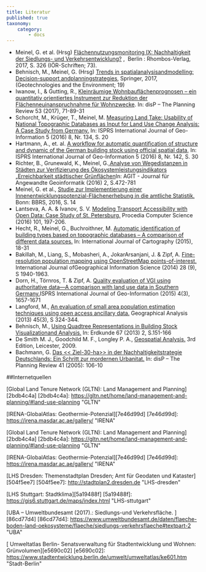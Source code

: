 ```yaml
---
title: Literatur
published: true
taxonomy:
    category:
        - docs
---
```


* Meinel, G. et al. (Hrsg) [Flächennutzungsmonitoring IX: Nachhaltigkeit der Siedlungs- und Verkehrsentwicklung?](https://rhombos.de/shop/buecher/flachennutzungsmonitoring-ix.html) ,  Berlin : Rhombos-Verlag, 2017, S. 326 (IÖR-Schriften; 73).
* Behnisch, M., Meinel, G. (Hrsg) [Trends in spatialanalysisandmodelling: Decision-support andplanningstrategies](https://doi.org/10.1007/978-3-319-52522-8), Springer, 2017, (Geotechnologies and the Environment; 19)
* Iwanow, I., & Gutting, R., [Kleinräumige Wohnbauflächenprognosen – ein quantitativ orientiertes Instrument zur Reduktion der Flächenneuinanspruchnahme für Wohnzwecke](https://www.tandfonline.com/doi/full/10.1080/02513625.2017.1414496"). In: disP – The Planning Review 53 (2017), 71-89-31
* Schorcht, M., Krüger, T., Meinel, M. [Measuring Land Take: Usability of National Topographic Databases as Input for Land Use Change Analysis: A Case Study from Germany.](http://www.mdpi.com/2220-9964/5/8/134/htm) In: ISPRS International Journal of Geo-Information 5 (2016) 8, Nr. 134, S. 20
* Hartmann, A., et. al. [A workflow for automatic quantification of structure and dynamic of the German building stock using official spatial data](http://www.mdpi.com/2220-9964/5/8/142), In: ISPRS International Journal of Geo-Information 5 (2016) 8, Nr. 142, S. 30
* Richter, B., Grunewald, K., Meinel, G.,[Analyse von Wegedistanzen in Städten zur Verifizierung des Ökosystemleistungsindikators „Erreichbarkeit städtischer Grünflächen](http://gispoint.de/fileadmin/user_upload/paper_gis_open/AGIT_2016/537622063.pdf)In: AGIT - Journal für Angewandte Geoinformatik (2016) 2, S.472-781
* Meinel, G. et al.,  [Studie zur Implementierung einer Innenentwicklungspotenzial-Flächenerhebung in die amtliche Statistik.](http://www.bbsr.bund.de/BBSR/DE/Veroeffentlichungen/BBSROnline/2016/bbsr-online-02-2016-dl.pdf?__blob=publicationFile&v=2) Bonn: BBRS, 2016, S. 14
* Lantseva, A. A. & Ivanov, S. V. [Modeling Transport Accessibility with Open Data: Case Study of St. Petersburg.](https://www.sciencedirect.com/science/article/pii/S1877050916326916) Procedia Computer Science (2016) 101, 197-206.
* Hecht, R., Meinel, G., Buchroithner, M. [Automatic identification of building types based on topographic databases – A comparison of different data sources.](https://www.tandfonline.com/doi/full/10.1080/23729333.2015.1055644) In: International Journal of Cartography (2015), 18-31
* Bakillah, M., Liang, S., Mobasheri, A., JokarArsanjani, J. & Zipf, A. [Fine-resolution population mapping using OpenStreetMap points-of-interest.](https://www.tandfonline.com/doi/abs/10.1080/13658816.2014.909045?src=recsys&journalCode=tgis20) International Journal ofGeographical Information Science (2014) 28 (9), S 1940-1963.
* Dorn, H., Törnros, T. & Zipf, A. [Quality evaluation of VGI using authoritative data—A comparison with land use data in Southern Germany.](http://www.mdpi.com/2220-9964/4/3/1657/htm)ISPRS International Journal of Geo-Information (2015) 4(3), 1657-1671
* Langford, M., [An evaluation of small area population estimation techniques using open access ancillary data.](https://onlinelibrary.wiley.com/doi/abs/10.1111/gean.12012) Geographical Analysis (2013) 45(3), S 324-344.
* Behnisch, M., [Using Quadtree Representations in Building Stock Visualizationand Analysis.](https://www2.ioer.de/recherche/pdf/2013_behnisch_erdkunde.pdf) In: Erdkunde 67 (2013) 2, S.151-166
* De Smith M. J., Goodchild M. F., Longley P. A., [Geospatial Analysis.](http://discovery.ucl.ac.uk/49154/) 3rd Edition, Leicester, 2009.
* Bachmann, G. [Das << Ziel-30-ha>> in der Nachhaltigkeitstrategie Deutschlands: Ein Schritt zur mordernen Urbanitat.](https://www.tandfonline.com/doi/pdf/10.1080/02513625.2005.10556914?needAccess=true) In: disP – The Planning Review 41 (2005): 106-10

##Internetquellen

[Global Land Tenure Network (GLTN): Land Management and Planning][2bdb4c4a]
[2bdb4c4a]: https://gltn.net/home/land-management-and-planning/#land-use-planning "GLTN"

[IRENA-GlobalAtlas: Geothermie-Potenzial][7e46d99d]
[7e46d99d]: https://irena.masdar.ac.ae/gallery/ "IRENA"

[Global Land Tenure Network (GLTN): Land Management and Planning][2bdb4c4a]
[2bdb4c4a]: https://gltn.net/home/land-management-and-planning/#land-use-planning "GLTN"

[IRENA-GlobalAtlas: Geothermie-Potenzial][7e46d99d]
[7e46d99d]: https://irena.masdar.ac.ae/gallery/ "IRENA"

[LHS Dresden: Themenstadtplan Dresden; Amt für Geodaten und Kataster][504f5ee7]
[504f5ee7]: http://stadtplan2.dresden.de "LHS-dresden"

[LHS Stuttgart: Stadtklima][5a19488f]
[5a19488f]: https://gis6.stuttgart.de/maps/index.html "LHS-sttutgart"

[UBA – Umweltbundesamt (2017).: Siedlungs-und Verkehrsfläche. ][86cd77d4]
[86cd77d4]: https://www.umweltbundesamt.de/daten/flaeche-boden-land-oekosysteme/flaeche/siedlungs-verkehrsflaeche#textpart-2 "UBA"

[  Umweltatlas Berlin- Senatsverwaltung für Stadtentwicklung und Wohnen: Grünvolumen][e5690c02]
[e5690c02]: https://www.stadtentwicklung.berlin.de/umwelt/umweltatlas/ke601.htm "Stadt-Berlin"
